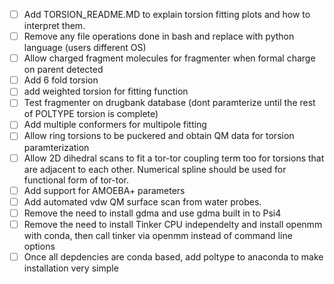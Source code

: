 * [ ] Add TORSION_README.MD to explain torsion fitting plots and how to interpret them.
* [ ] Remove any file operations done in bash and replace with python language (users different OS)
* [ ] Allow charged fragment molecules for fragmenter when formal charge on parent detected
* [ ] Add 6 fold torsion
* [ ] add weighted torsion for fitting function
* [ ] Test fragmenter on drugbank database (dont paramterize until the rest of POLTYPE torsion is complete)
* [ ] Add multiple conformers for multipole fitting
* [ ] Allow ring torsions to be puckered and obtain QM data for torsion paramterization
* [ ] Allow 2D dihedral scans to fit a tor-tor coupling term too for torsions that are adjacent to each other. Numerical spline should be used for functional form of tor-tor.
* [ ] Add support for AMOEBA+ parameters
* [ ] Add automated vdw QM surface scan from water probes.
* [ ] Remove the need to install gdma and use gdma built in to Psi4
* [ ] Remove the need to install Tinker CPU independelty and install openmm with conda, then call tinker via openmm instead of command line options
* [ ] Once all depdencies are conda based, add poltype to anaconda to make installation very simple
